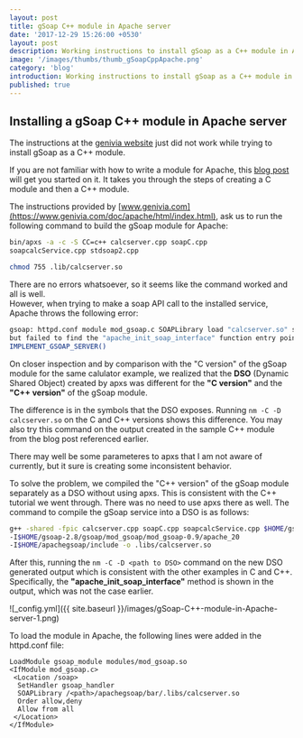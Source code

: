 ```yaml
---
layout: post
title: gSoap C++ module in Apache server
date: '2017-12-29 15:26:00 +0530'
layout: post
description: Working instructions to install gSoap as a C++ module in Apache
image: '/images/thumbs/thumb_gSoapCppApache.png'
category: 'blog'
introduction: Working instructions to install gSoap as a C++ module in Apache
published: true
---
```


## Installing a gSoap C++ module in Apache server

The instructions at the [genivia website](https://www.genivia.com/doc/apache/html/index.html) just did not work while trying to install gSoap as a C++ module.

If you are not familiar with how to write a module for Apache, this [blog post](http://theunixtips.com/howto-develop-apache-module-in-c/) will get you started on it. It takes you through the steps of creating a C module and then a C++ module.

The instructions provided by [www.genivia.com](https://www.genivia.com/doc/apache/html/index.html), ask us to run the following command to build the gSoap module for Apache:  
```bash
bin/apxs -a -c -S CC=c++ calcserver.cpp soapC.cpp 
soapcalcService.cpp stdsoap2.cpp

chmod 755 .lib/calcserver.so
```

There are no errors whatsoever, so it seems like the command worked and all is well.  
However, when trying to make a soap API call to the installed service, Apache throws the following error:  
````bash
gsoap: httpd.conf module mod_gsoap.c SOAPLibrary load "calcserver.so" success,  
but failed to find the "apache_init_soap_interface" function entry point defined by  
IMPLEMENT_GSOAP_SERVER()
````

On closer inspection and by comparison with the "C version" of the gSoap module for the same calulator example, we realized that the **DSO** (Dynamic Shared Object) created by apxs was different for the **"C version"** and the **"C++ version"** of the gSoap module.  

The difference is in the symbols that the DSO exposes. Running ````nm -C -D calcserver.so```` on the C and C++ versions shows this difference. You may also try this command on the output created in the sample C++ module from the blog post referenced earlier.

There may well be some parameteres to apxs that I am not aware of currently, but it sure is creating some inconsistent behavior. 

To solve the problem, we compiled the "C++ version" of the gSoap module separately as a DSO without using apxs. This is consistent with the C++ tutorial we went through. There was no need to use apxs there as well. The command to compile the gSoap service into a DSO is as follows: 
````bash
g++ -shared -fpic calcserver.cpp soapC.cpp soapcalcService.cpp $HOME/gsoap-2.8/gsoap/stdsoap2.cpp  
-I$HOME/gsoap-2.8/gsoap/mod_gsoap/mod_gsoap-0.9/apache_20 
-I$HOME/apachegsoap/include -o .libs/calcserver.so
````

After this, running the ````nm -C -D <path to DSO>```` command on the new DSO generated output which is consistent with the other examples in C and C++. Specifically, the **"apache_init_soap_interface"** method is shown in the output, which was not the case earlier.

![_config.yml]({{ site.baseurl }}/images/gSoap-C++-module-in-Apache-server-1.png)


To load the module in Apache, the following lines were added in the httpd.conf file:
````ApacheConf
LoadModule gsoap_module modules/mod_gsoap.so
<IfModule mod_gsoap.c>
 <Location /soap>
  SetHandler gsoap_handler
  SOAPLibrary /<path>/apachegsoap/bar/.libs/calcserver.so
  Order allow,deny
  Allow from all
 </Location>
</IfModule>
````  
